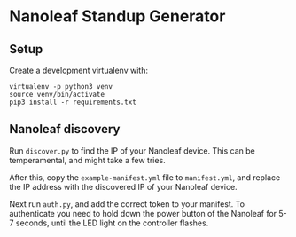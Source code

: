 # Nanoleaf Standup Generator

## Setup

Create a development virtualenv with:

```
virtualenv -p python3 venv
source venv/bin/activate
pip3 install -r requirements.txt
```

## Nanoleaf discovery

Run `discover.py` to find the IP of your Nanoleaf device. This can be temperamental, and might take a few tries.

After this, copy the `example-manifest.yml` file to `manifest.yml`, and replace the IP address with the discovered IP of your Nanoleaf device.

Next run `auth.py`, and add the correct token to your manifest. To authenticate you need to hold down the power button of the Nanoleaf for 5-7 seconds, until the LED light on the controller flashes.

